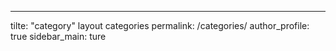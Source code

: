 ---
tilte: "category"
layout categories
permalink: /categories/
author_profile: true
sidebar_main: ture
